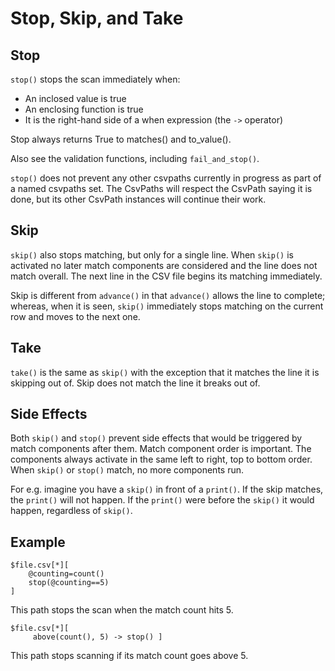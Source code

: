 
# Stop, Skip, and Take

## Stop
`stop()` stops the scan immediately when:
- An inclosed value is true
- An enclosing function is true
- It is the right-hand side of a when expression (the `->` operator)

Stop always returns True to matches() and to_value().

Also see the validation functions, including `fail_and_stop()`.

`stop()` does not prevent any other csvpaths currently in progress as part of a named csvpaths set. The CsvPaths will respect the CsvPath saying it is done, but its other CsvPath instances will continue their work.

## Skip

`skip()` also stops matching, but only for a single line. When `skip()` is activated no later match components are considered and the line does not match overall. The next line in the CSV file begins its matching immediately.

Skip is different from `advance()` in that `advance()` allows the line to complete; whereas, when it is seen, `skip()` immediately stops matching on the current row and moves to the next one.

## Take

`take()` is the same as `skip()` with the exception that it matches the line it is skipping out of. Skip does not match the line it breaks out of.

## Side Effects

Both `skip()` and `stop()` prevent side effects that would be triggered by match components after them. Match component order is important. The components always activate in the same left to right, top to bottom order. When `skip()` or `stop()` match, no more components run.

For e.g. imagine you have a `skip()` in front of a `print()`. If the skip matches, the `print()` will not happen. If the `print()` were before the `skip()` it would happen, regardless of `skip()`.

## Example

    $file.csv[*][
        @counting=count()
        stop(@counting==5)
    ]

This path stops the scan when the match count hits 5.

    $file.csv[*][
         above(count(), 5) -> stop() ]

This path stops scanning if its match count goes above 5.

